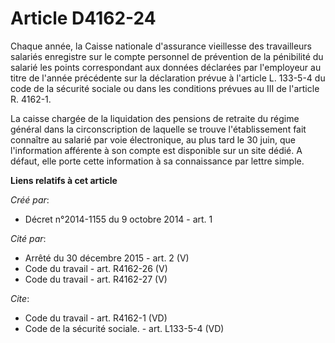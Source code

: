 # Article D4162-24

Chaque année, la Caisse nationale d'assurance vieillesse des travailleurs salariés enregistre sur le compte personnel de
prévention de la pénibilité du salarié les points correspondant aux données déclarées par l'employeur au titre de l'année
précédente sur la déclaration prévue à l'article L. 133-5-4 du code de la sécurité sociale ou dans les conditions prévues au
III de l'article R. 4162-1. 

La caisse chargée de la liquidation des pensions de retraite du régime général dans la circonscription de laquelle se trouve
l'établissement fait connaître au salarié par voie électronique, au plus tard le 30 juin, que l'information afférente à son
compte est disponible sur un site dédié. A défaut, elle porte cette information à sa connaissance par lettre simple.

**Liens relatifs à cet article**

_Créé par_:

  - Décret n°2014-1155 du 9 octobre 2014 - art. 1

_Cité par_:

  - Arrêté du 30 décembre 2015 - art. 2 (V)
  - Code du travail - art. R4162-26 (V)
  - Code du travail - art. R4162-27 (V)

_Cite_:

  - Code du travail - art. R4162-1 (VD)
  - Code de la sécurité sociale. - art. L133-5-4 (VD)
